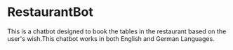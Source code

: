 # RestaurantBot
This is a chatbot designed to book the tables in the restaurant based on the user's wish.This chatbot works in both English and German Languages.
